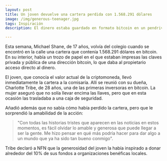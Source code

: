 ```yaml
---
layout: post
title: Un joven devuelve una cartera perdida con 1.568.291 dólares
image: /img/generous-teenager.jpg
tags: Inspiración
description: El dinero estaba guardado en formato bitcoin en un pendrive en su interior.

---
```


Esta semana, Michael Shane, de 17 años, volvía del colegio cuando se encontró en la calle una cartera que contenía 1.568.291 dólares en bitcoin. En su interior, había un trozo de papel en el que estaban impresas las claves privada y pública de una dirección bitcoin, lo que daba al propietario acceso directo al dinero.

El joven, que conocía el valor actual de la criptomoneda, llevó inmediatamente la cartera a la comisaría. Allí se reunió con su dueña, Charlotte Tribe, de 28 años, una de las primeras inversoras en bitcoin. La mujer aseguró que no solía llevar encima las llaves, pero que en esta ocasión las trasladaba a una caja de seguridad.

Añadió además que no sabía cómo había perdido la cartera, pero que le sorprendió la amabilidad de la acción:   

>"Con todas las historias tristes que aparecen en las noticias en estos momentos, es fácil olvidar lo amable y generosa que puede llegar a ser la gente. Me hizo pensar en qué más podría hacer para dar algo a un mundo que ya ha sido tan bueno conmigo".

Tribe declaró a NFN que la generosidad del joven la había inspirado a donar alrededor del 10% de sus fondos a organizaciones benéficas locales.
